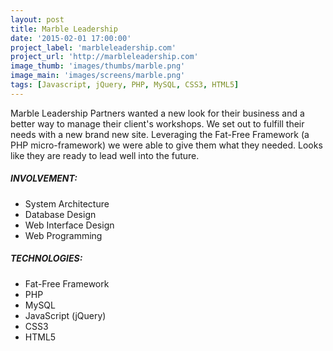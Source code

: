 ```yaml
---
layout: post
title: Marble Leadership
date: '2015-02-01 17:00:00'
project_label: 'marbleleadership.com'
project_url: 'http://marbleleadership.com'
image_thumb: 'images/thumbs/marble.png'
image_main: 'images/screens/marble.png'
tags: [Javascript, jQuery, PHP, MySQL, CSS3, HTML5]
---
```


Marble Leadership Partners wanted a new look for their business and a better way to manage their client's workshops. We set out to fulfill their needs with a new brand new site. Leveraging the Fat-Free Framework (a PHP micro-framework) we were able to give them what they needed. Looks like they are ready to lead well into the future.

##### INVOLVEMENT:
* System Architecture
* Database Design
* Web Interface Design
* Web Programming

##### TECHNOLOGIES:
* Fat-Free Framework
* PHP
* MySQL
* JavaScript (jQuery)
* CSS3
* HTML5
